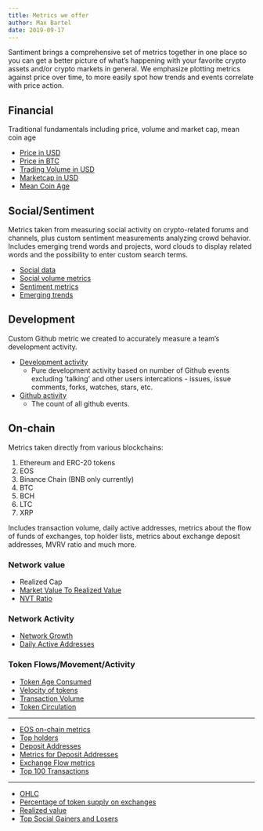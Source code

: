 ```yaml
---
title: Metrics we offer
author: Max Bartel
date: 2019-09-17
---
```


Santiment brings a comprehensive set of metrics together in one place so you can get a better picture of what’s happening with your favorite crypto assets and/or crypto markets in general.
We emphasize plotting metrics against price over time, to more easily spot how trends and events correlate with price action.

## Financial

Traditional fundamentals including price, volume and market cap, mean coin age

- [Price in USD](/metrics/price/#price-usd)
- [Price in BTC](/metrics/price/#price-btc)
- [Trading Volume in USD](/metrics/price/#volume-usd)
- [Marketcap in USD](/metrics/price/#marketcap-usd)
- [Mean Coin Age](/metrics/mean-coin-age)

## Social/Sentiment

Metrics taken from measuring social activity on crypto-related forums and channels, plus custom sentiment measurements analyzing crowd behavior. Includes emerging trend words and projects, word clouds to display related words and the possibility to enter custom search terms.

- [Social data](/metrics/social-data)
- [Social volume metrics](/metrics/social-volume-metrics)
- [Sentiment metrics](/metrics/sentiment-metrics)
- [Emerging trends](/metrics/emerging-trends)

## Development

Custom Github metric we created to accurately measure a team’s development activity.

- [Development activity](/metrics/development-activity)
  - Pure development activity based on number of Github events excluding 'talking' and other users intercations - issues, issue comments, forks, watches, stars, etc.
- [Github activity](/metrics/development-activity)
  - The count of all github events.

## On-chain

Metrics taken directly from various blockchains:

1. Ethereum and ERC-20 tokens
2. EOS
3. Binance Chain (BNB only currently)
4. BTC
5. BCH
6. LTC
7. XRP

Includes transaction volume, daily active addresses, metrics about the flow of funds of exchanges, top holder lists, metrics about exchange deposit addresses, MVRV ratio and much more.

### Network value

- Realized Cap
- [Market Value To Realized Value](/metrics/mvrv)
- [NVT Ratio](/metrics/nvt-ratio)

### Network Activity

- [Network Growth](/metrics/network-growth)
- [Daily Active Addresses](/metrics/daily-active-addresses)

### Token Flows/Movement/Activity

- [Token Age Consumed](/metrics/token-age-consumed)
- [Velocity of tokens](/metrics/token-velocity)
- [Transaction Volume](/metrics/transaction-volume)
- [Token Circulation](/metrics/token-circulation)

---

- [EOS on-chain metrics](/metrics/eos)
- [Top holders](/metrics/top-holders)
- [Deposit Addresses](/metrics/deposit-addresses)
- [Metrics for Deposit Addresses](/metrics/metrics-for-deposit-addresses)
- [Exchange Flow metrics](/metrics/exchange-flow-metrics)
- [Top 100 Transactions](/metrics/top-100-transactions)

---

- [OHLC](/metrics/ohlc)
- [Percentage of token supply on exchanges](/metrics/percentage-of-token-supply-on-exchanges)
- [Realized value](/metrics/realized-value)
- [Top Social Gainers and Losers](/metrics/top-social-gainers-losers)
